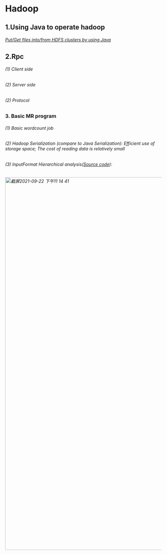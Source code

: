 # Hadoop
## 1.Using Java to operate hadoop
###### [Put/Get files into/from HDFS clusters by using Java](https://github.com/ScytheCarl/Hadoop/tree/master/src/main/java/com/imooc/hdfs)

## 2.Rpc
###### (1) Client side
###### (2) Server side
###### (2) Protocol 

### 3. Basic MR program
###### (1) Basic wordcount job
###### (2) Hadoop Serialization (compare to Java Serialization): Efficient use of storage space; The cost of reading data is relatively small
###### (3) InputFormat Hierarchical analysis([Source code](https://archive.apache.org/dist/hadoop/common/hadoop-3.2.0/)):
###### <img width="1194" alt="截屏2021-09-22 下午11 14 41" src="https://user-images.githubusercontent.com/42943349/134461863-3de39893-14b8-448e-898d-39a2bd61fdf8.png">
